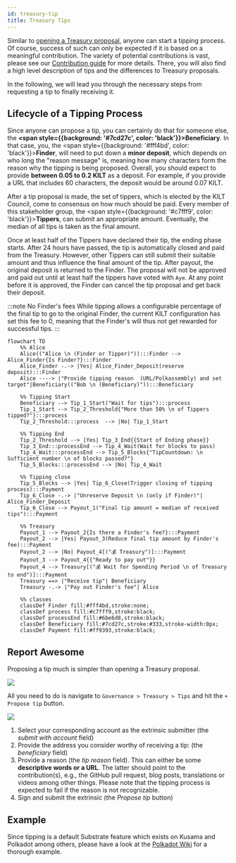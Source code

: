 ```yaml
---
id: treasury-tip
title: Treasury Tips
---
```


Similar to [opening a Treasury proposal](./03_treasury_proposal.md), anyone can start a tipping process.
Of course, success of such can only be expected if it is based on a meaningful contribution.
The variety of potential contributions is vast, please see our [Contribution guide](../develop/06_contribute.md) for more details.
There, you will also find a high level description of tips and the differences to Treasury proposals.

In the following, we will lead you through the necessary steps from requesting a tip to finally receiving it.

## Lifecycle of a Tipping Process

Since anyone can propose a tip, you can certainly do that for someone else, the **<span style={{background: '#7cd27c', color: 'black'}}>Beneficiary</span>**.
In that case, you, the <span style={{background: '#fff4bd', color: 'black'}}>**Finder**</span>, will need to put down a **minor deposit**, which depends on who long the "reason message" is, meaning how many characters form the reason why the tipping is being proposed.
Overall, you should expect to provide **between 0.05 to 0.2 KILT** as a deposit.
For example, if you provide a URL that includes 60 characters, the deposit would be around 0.07 KILT.

After a tip proposal is made, the set of tippers, which is elected by the KILT Council, come to consensus on how much should be paid.
Every member of this stakeholder group, the <span style={{background: '#c7fff9', color: 'black'}}>**Tippers**</span>, can submit an appropriate amount.
Eventually, the median of all tips is taken as the final amount.

Once at least half of the Tippers have declared their tip, the ending phase starts.
After 24 hours have passed, the tip is automatically closed and paid from the Treasury.
However, other Tippers can still submit their suitable amount and thus influence the final amount of the tip.
After payout, the original deposit is returned to the Finder.
The proposal will not be approved and paid out until at least half the tippers have voted with `Aye`. At any point before it is approved, the Finder can cancel the tip proposal and get back their deposit.

:::note No Finder's fees
While tipping allows a configurable percentage of the final tip to go to the original Finder, the current KILT configuration has set this fee to 0, meaning that the Finder's will thus not get rewarded for successful tips.
:::

<div className="kilt-mermaid">

```mermaid
flowchart TD
    %% Alice
    Alice(("Alice \n (Finder or Tipper)")):::Finder --> Alice_Finder{Is Finder?}:::Finder 
    Alice_Finder -.-> |Yes| Alice_Finder_Deposit(reserve deposit):::Finder
    Alice ----> |"Provide tipping reason  (URL/Polkassembly) and set target"|Beneficiary(("Bob \n (Beneficiary)")):::Beneficiary

    %% Tipping Start
    Beneficiary --> Tip_1_Start("Wait for tips"):::process
    Tip_1_Start --> Tip_2_Threshold{"More than 50% \n of Tippers tipped?"}:::process
    Tip_2_Threshold:::process  --> |No| Tip_1_Start

    %% Tipping End
    Tip_2_Threshold --> |Yes| Tip_3_End{{Start of Ending phase}}
    Tip_3_End:::processEnd --> Tip_4_Wait(Wait for blocks to pass)
    Tip_4_Wait:::processEnd --> Tip_5_Blocks{"TipCountdown: \n Sufficient number \n of blocks passed?"}
    Tip_5_Blocks:::processEnd --> |No| Tip_4_Wait

    %% Tipping close
    Tip_5_Blocks --> |Yes| Tip_6_Close(Trigger closing of tipping process):::Payment
    Tip_6_Close -.-> |"Unreserve Deposit \n (only if Finder)"| Alice_Finder_Deposit
    Tip_6_Close --> Payout_1("Final tip amount = median of received tips"):::Payment

    %% Treasury
    Payout_1 --> Payout_2{Is there a Finder's fee?}:::Payment
    Payout_2 --> |Yes| Payout_3(Reduce final tip amount by Finder's fee):::Payment
    Payout_2 --> |No| Payout_4[("💰 Treasury")]:::Payment
    Payout_3 --> Payout_4{{"Ready to pay out"}}
    Payout_4 --> Treasury[("💰 Wait for Spending Period \n of Treasury to end")]:::Payment
    Treasury ==> |"Receive tip"| Beneficiary
    Treasury -.-> |"Pay out Finder's fee"| Alice

    %% classes
    classDef Finder fill:#fff4bd,stroke:none;
    classDef process fill:#c7fff9,stroke:black;
    classDef processEnd fill:#6be6d8,stroke:black;
    classDef Beneficiary fill:#7cd27c,stroke:#333,stroke-width:0px;
    classDef Payment fill:#ff9393,stroke:black;
```

</div>

## Report Awesome

Proposing a tip much is simpler than opening a Treasury proposal.

<!-- TODO: Replace with images from Spiritnet, once it is live -->

![](@site/static/img/chain/tipping-navigation.png)

All you need to do is navigate to `Governance > Treasury > Tips` and hit the `+ Propose tip` button.

![](@site/static/img/chain/tipping-extrinsic.png)

1. Select your corresponding account as the extrinsic submitter (the *submit with account* field)
2. Provide the address you consider worthy of receiving a tip: (the *beneficiary* field)
3. Provide a reason (the *tip reason* field). This can either be some **descriptive words or a URL**. The latter should point to the contribution(s), e.g., the GitHub pull request, blog posts, translations or videos among other things. Please note that the tipping process is expected to fail if the reason is not recognizable.
4. Sign and submit the extrinsic (the *Propose tip* button)

## Example

Since tipping is a default Substrate feature which exists on Kusama and Polkadot among others, please have a look at the [Polkadot Wiki](https://wiki.polkadot.network/docs/learn-treasury#tipping) for a thorough example.
